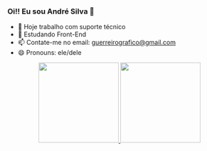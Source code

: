 ### Oi!! Eu sou André Silva 👋

- 🔭 Hoje trabalho com suporte técnico
- 🌱 Estudando Front-End
- 📫 Contate-me no email: guerreirografico@gmail.com
- 😄 Pronouns: ele/dele

<div align="center">
  <a href="https://github.com/ndresilv-a">
  <img height="180em" src="https://github-readme-stats.vercel.app/api?username=andresilv-a&show_icons=true&theme=dracula&include_all_commits=true&count_private=true"/>
  <img height="180em" src="https://github-readme-stats.vercel.app/api/top-langs/?username=andresilv-a&layout=compact&langs_count=7&theme=dracula"/>
</div>
